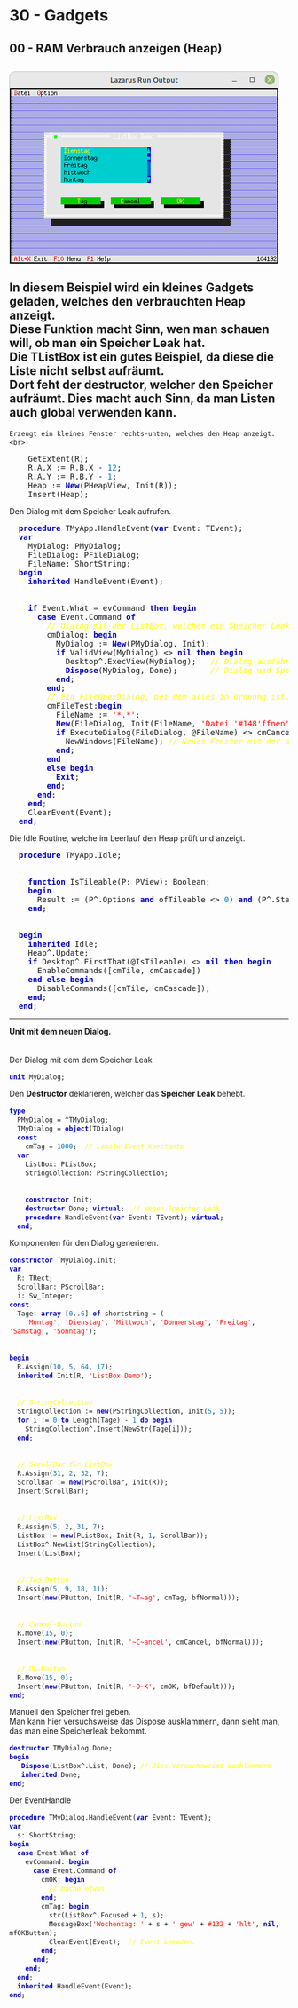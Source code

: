 # 30 - Gadgets
## 00 - RAM Verbrauch anzeigen (Heap)
<img src="image.png" alt="Selfhtml"><br><br>
In diesem Beispiel wird ein kleines Gadgets geladen, welches den verbrauchten <b>Heap</b> anzeigt.<br>
Diese Funktion macht Sinn, wen man schauen will, ob man ein Speicher Leak hat.<br>
Die <b>TListBox</b> ist ein gutes Beispiel, da diese die Liste nicht selbst aufräumt.<br>
Dort feht der <b>destructor</b>, welcher den Speicher aufräumt. Dies macht auch Sinn, da man Listen auch global verwenden kann.<br>
---
    Erzeugt ein kleines Fenster rechts-unten, welches den Heap anzeigt.<br>
<pre><code=pascal>    GetExtent(R);
    R.A.X := R.B.X - <font color="#0077BB">12</font>;
    R.A.Y := R.B.Y - <font color="#0077BB">1</font>;
    Heap := <b><font color="0000BB">New</font></b>(PHeapView, Init(R));
    Insert(Heap); </code></pre>
Den Dialog mit dem Speicher Leak aufrufen.<br>
<pre><code=pascal>  <b><font color="0000BB">procedure</font></b> TMyApp.HandleEvent(<b><font color="0000BB">var</font></b> Event: TEvent);
  <b><font color="0000BB">var</font></b>
    MyDialog: PMyDialog;
    FileDialog: PFileDialog;
    FileName: ShortString;
  <b><font color="0000BB">begin</font></b>
    <b><font color="0000BB">inherited</font></b> HandleEvent(Event);
<br>
    <b><font color="0000BB">if</font></b> Event.What = evCommand <b><font color="0000BB">then</font></b> <b><font color="0000BB">begin</font></b>
      <b><font color="0000BB">case</font></b> Event.Command <b><font color="0000BB">of</font></b>
        <i><font color="#FFFF00">// Dialog mit der ListBox, welcher ein Speicher Leak hat.</font></i>
        cmDialog: <b><font color="0000BB">begin</font></b>
          MyDialog := <b><font color="0000BB">New</font></b>(PMyDialog, Init);
          <b><font color="0000BB">if</font></b> ValidView(MyDialog) <> <b><font color="0000BB">nil</font></b> <b><font color="0000BB">then</font></b> <b><font color="0000BB">begin</font></b>
            Desktop^.ExecView(MyDialog);   <i><font color="#FFFF00">// Dialog ausführen.</font></i>
            <b><font color="0000BB">Dispose</font></b>(MyDialog, Done);       <i><font color="#FFFF00">// Dialog und Speicher frei geben.</font></i>
          <b><font color="0000BB">end</font></b>;
        <b><font color="0000BB">end</font></b>;
        <i><font color="#FFFF00">// Ein FileOpenDialog, bei dem alles in Ordnung ist.</font></i>
        cmFileTest:<b><font color="0000BB">begin</font></b>
          FileName := <font color="#FF0000">'*.*'</font>;
          <b><font color="0000BB">New</font></b>(FileDialog, Init(FileName, <font color="#FF0000">'Datei '</font><font color="#FF0000">#148</font><font color="#FF0000">'ffnen'</font>, <font color="#FF0000">'~D~ateiname'</font>, fdOpenButton, <font color="#0077BB">1</font>));
          <b><font color="0000BB">if</font></b> ExecuteDialog(FileDialog, @FileName) <> cmCancel <b><font color="0000BB">then</font></b> <b><font color="0000BB">begin</font></b>
            NewWindows(FileName); <i><font color="#FFFF00">// Neues Fenster mit der ausgewählten Datei.</font></i>
          <b><font color="0000BB">end</font></b>;
        <b><font color="0000BB">end</font></b>
        <b><font color="0000BB">else</font></b> <b><font color="0000BB">begin</font></b>
          <b><font color="0000BB">Exit</font></b>;
        <b><font color="0000BB">end</font></b>;
      <b><font color="0000BB">end</font></b>;
    <b><font color="0000BB">end</font></b>;
    ClearEvent(Event);
  <b><font color="0000BB">end</font></b>;</code></pre>
Die Idle Routine, welche im Leerlauf den Heap prüft und anzeigt.<br>
<pre><code=pascal>  <b><font color="0000BB">procedure</font></b> TMyApp.Idle;
<br>
    <b><font color="0000BB">function</font></b> IsTileable(P: PView): Boolean;
    <b><font color="0000BB">begin</font></b>
      Result := (P^.Options <b><font color="0000BB">and</font></b> ofTileable <> <font color="#0077BB">0</font>) <b><font color="0000BB">and</font></b> (P^.State <b><font color="0000BB">and</font></b> sfVisible <> <font color="#0077BB">0</font>);
    <b><font color="0000BB">end</font></b>;
<br>
  <b><font color="0000BB">begin</font></b>
    <b><font color="0000BB">inherited</font></b> Idle;
    Heap^.Update;
    <b><font color="0000BB">if</font></b> Desktop^.FirstThat(@IsTileable) <> <b><font color="0000BB">nil</font></b> <b><font color="0000BB">then</font></b> <b><font color="0000BB">begin</font></b>
      EnableCommands([cmTile, cmCascade])
    <b><font color="0000BB">end</font></b> <b><font color="0000BB">else</font></b> <b><font color="0000BB">begin</font></b>
      DisableCommands([cmTile, cmCascade]);
    <b><font color="0000BB">end</font></b>;
  <b><font color="0000BB">end</font></b>;</code></pre>
---
<b>Unit mit dem neuen Dialog.</b><br>
<br><br>
Der Dialog mit dem dem Speicher Leak<br>
<pre><code><b><font color="0000BB">unit</font></b> MyDialog;
</code></pre>
Den <b>Destructor</b> deklarieren, welcher das <b>Speicher Leak</b> behebt.<br>
<pre><code><b><font color="0000BB">type</font></b>
  PMyDialog = ^TMyDialog;
  TMyDialog = <b><font color="0000BB">object</font></b>(TDialog)
  <b><font color="0000BB">const</font></b>
    cmTag = <font color="#0077BB">1000</font>;  <i><font color="#FFFF00">// Lokale Event Konstante</font></i>
  <b><font color="0000BB">var</font></b>
    ListBox: PListBox;
    StringCollection: PStringCollection;
<br>
    <b><font color="0000BB">constructor</font></b> Init;
    <b><font color="0000BB">destructor</font></b> Done; <b><font color="0000BB">virtual</font></b>;  <i><font color="#FFFF00">// Wegen Speicher Leak</font></i>
    <b><font color="0000BB">procedure</font></b> HandleEvent(<b><font color="0000BB">var</font></b> Event: TEvent); <b><font color="0000BB">virtual</font></b>;
  <b><font color="0000BB">end</font></b>;
</code></pre>
Komponenten für den Dialog generieren.<br>
<pre><code><b><font color="0000BB">constructor</font></b> TMyDialog.Init;
<b><font color="0000BB">var</font></b>
  R: TRect;
  ScrollBar: PScrollBar;
  i: Sw_Integer;
<b><font color="0000BB">const</font></b>
  Tage: <b><font color="0000BB">array</font></b> [<font color="#0077BB">0</font>..<font color="#0077BB">6</font>] <b><font color="0000BB">of</font></b> shortstring = (
    <font color="#FF0000">'Montag'</font>, <font color="#FF0000">'Dienstag'</font>, <font color="#FF0000">'Mittwoch'</font>, <font color="#FF0000">'Donnerstag'</font>, <font color="#FF0000">'Freitag'</font>, <font color="#FF0000">'Samstag'</font>, <font color="#FF0000">'Sonntag'</font>);
<br>
<b><font color="0000BB">begin</font></b>
  R.Assign(<font color="#0077BB">10</font>, <font color="#0077BB">5</font>, <font color="#0077BB">64</font>, <font color="#0077BB">17</font>);
  <b><font color="0000BB">inherited</font></b> Init(R, <font color="#FF0000">'ListBox Demo'</font>);
<br>
  <i><font color="#FFFF00">// StringCollection</font></i>
  StringCollection := <b><font color="0000BB">new</font></b>(PStringCollection, Init(<font color="#0077BB">5</font>, <font color="#0077BB">5</font>));
  <b><font color="0000BB">for</font></b> i := <font color="#0077BB">0</font> <b><font color="0000BB">to</font></b> Length(Tage) - <font color="#0077BB">1</font> <b><font color="0000BB">do</font></b> <b><font color="0000BB">begin</font></b>
    StringCollection^.Insert(NewStr(Tage[i]));
  <b><font color="0000BB">end</font></b>;
<br>
  <i><font color="#FFFF00">// ScrollBar für ListBox</font></i>
  R.Assign(<font color="#0077BB">31</font>, <font color="#0077BB">2</font>, <font color="#0077BB">32</font>, <font color="#0077BB">7</font>);
  ScrollBar := <b><font color="0000BB">new</font></b>(PScrollBar, Init(R));
  Insert(ScrollBar);
<br>
  <i><font color="#FFFF00">// ListBox</font></i>
  R.Assign(<font color="#0077BB">5</font>, <font color="#0077BB">2</font>, <font color="#0077BB">31</font>, <font color="#0077BB">7</font>);
  ListBox := <b><font color="0000BB">new</font></b>(PListBox, Init(R, <font color="#0077BB">1</font>, ScrollBar));
  ListBox^.NewList(StringCollection);
  Insert(ListBox);
<br>
  <i><font color="#FFFF00">// Tag-Button</font></i>
  R.Assign(<font color="#0077BB">5</font>, <font color="#0077BB">9</font>, <font color="#0077BB">18</font>, <font color="#0077BB">11</font>);
  Insert(<b><font color="0000BB">new</font></b>(PButton, Init(R, <font color="#FF0000">'~T~ag'</font>, cmTag, bfNormal)));
<br>
  <i><font color="#FFFF00">// Cancel-Button</font></i>
  R.Move(<font color="#0077BB">15</font>, <font color="#0077BB">0</font>);
  Insert(<b><font color="0000BB">new</font></b>(PButton, Init(R, <font color="#FF0000">'~C~ancel'</font>, cmCancel, bfNormal)));
<br>
  <i><font color="#FFFF00">// Ok-Button</font></i>
  R.Move(<font color="#0077BB">15</font>, <font color="#0077BB">0</font>);
  Insert(<b><font color="0000BB">new</font></b>(PButton, Init(R, <font color="#FF0000">'~O~K'</font>, cmOK, bfDefault)));
<b><font color="0000BB">end</font></b>;
</code></pre>
Manuell den Speicher frei geben.<br>
Man kann hier versuchsweise das Dispose ausklammern, dann sieht man,<br>
das man eine Speicherleak bekommt.<br>
<pre><code><b><font color="0000BB">destructor</font></b> TMyDialog.Done;
<b><font color="0000BB">begin</font></b>
   <b><font color="0000BB">Dispose</font></b>(ListBox^.List, Done); <i><font color="#FFFF00">// Dies Versuchsweise ausklammern</font></i>
   <b><font color="0000BB">inherited</font></b> Done;
<b><font color="0000BB">end</font></b>;
</code></pre>
Der EventHandle<br>
<pre><code><b><font color="0000BB">procedure</font></b> TMyDialog.HandleEvent(<b><font color="0000BB">var</font></b> Event: TEvent);
<b><font color="0000BB">var</font></b>
  s: ShortString;
<b><font color="0000BB">begin</font></b>
  <b><font color="0000BB">case</font></b> Event.What <b><font color="0000BB">of</font></b>
    evCommand: <b><font color="0000BB">begin</font></b>
      <b><font color="0000BB">case</font></b> Event.Command <b><font color="0000BB">of</font></b>
        cmOK: <b><font color="0000BB">begin</font></b>
          <i><font color="#FFFF00">// mache etwas</font></i>
        <b><font color="0000BB">end</font></b>;
        cmTag: <b><font color="0000BB">begin</font></b>
          str(ListBox^.Focused + <font color="#0077BB">1</font>, s);
          MessageBox(<font color="#FF0000">'Wochentag: '</font> + s + <font color="#FF0000">' gew'</font> + <font color="#FF0000">#132</font> + <font color="#FF0000">'hlt'</font>, <b><font color="0000BB">nil</font></b>, mfOKButton);
          ClearEvent(Event);  <i><font color="#FFFF00">// Event beenden.</font></i>
        <b><font color="0000BB">end</font></b>;
      <b><font color="0000BB">end</font></b>;
    <b><font color="0000BB">end</font></b>;
  <b><font color="0000BB">end</font></b>;
  <b><font color="0000BB">inherited</font></b> HandleEvent(Event);
<b><font color="0000BB">end</font></b>;
</code></pre>
<br>

